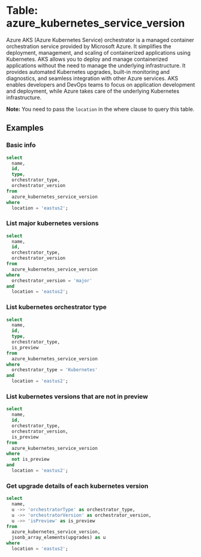 # Table: azure_kubernetes_service_version

Azure AKS (Azure Kubernetes Service) orchestrator is a managed container orchestration service provided by Microsoft Azure. It simplifies the deployment, management, and scaling of containerized applications using Kubernetes. AKS allows you to deploy and manage containerized applications without the need to manage the underlying infrastructure. It provides automated Kubernetes upgrades, built-in monitoring and diagnostics, and seamless integration with other Azure services. AKS enables developers and DevOps teams to focus on application development and deployment, while Azure takes care of the underlying Kubernetes infrastructure.

**Note:** You need to pass the `location` in the where clause to query this table.

## Examples

### Basic info

```sql
select
  name,
  id,
  type,
  orchestrator_type,
  orchestrator_version
from
  azure_kubernetes_service_version
where
  location = 'eastus2';
```

### List major kubernetes versions

```sql
select
  name,
  id,
  orchestrator_type,
  orchestrator_version
from
  azure_kubernetes_service_version
where
  orchestrator_version = 'major'
and
  location = 'eastus2';
```

### List kubernetes orchestrator type

```sql
select
  name,
  id,
  type,
  orchestrator_type,
  is_preview
from
  azure_kubernetes_service_version
where
  orchestrator_type = 'Kubernetes'
and
  location = 'eastus2';
```

### List kubernetes versions that are not in preview

```sql
select
  name,
  id,
  orchestrator_type,
  orchestrator_version,
  is_preview
from
  azure_kubernetes_service_version
where
  not is_preview
and
  location = 'eastus2';
```

### Get upgrade details of each kubernetes version

```sql
select
  name,
  u ->> 'orchestratorType' as orchestrator_type,
  u ->> 'orchestratorVersion' as orchestrator_version,
  u ->> 'isPreview' as is_preview
from
  azure_kubernetes_service_version,
  jsonb_array_elements(upgrades) as u
where
  location = 'eastus2';
```
